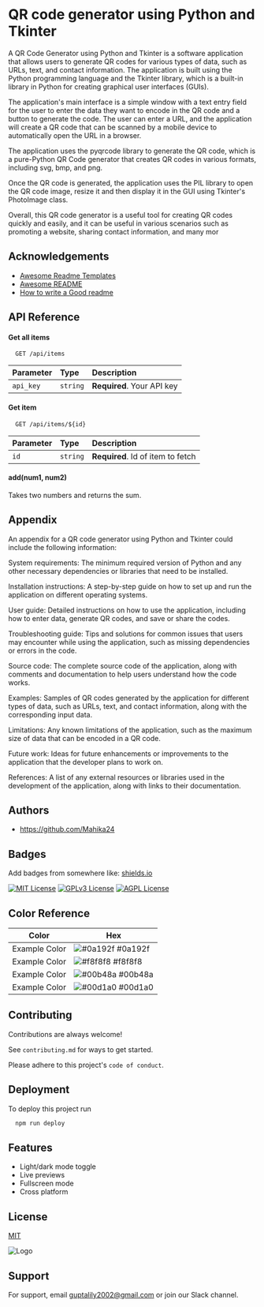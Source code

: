 

# QR code generator using Python and Tkinter


A QR Code Generator using Python and Tkinter is a software application that allows users to generate QR codes for various types of data, such as URLs, text, and contact information. The application is built using the Python programming language and the Tkinter library, which is a built-in library in Python for creating graphical user interfaces (GUIs).

The application's main interface is a simple window with a text entry field for the user to enter the data they want to encode in the QR code and a button to generate the code. The user can enter a URL, and the application will create a QR code that can be scanned by a mobile device to automatically open the URL in a browser.

The application uses the pyqrcode library to generate the QR code, which is a pure-Python QR Code generator that creates QR codes in various formats, including svg, bmp, and png.

Once the QR code is generated, the application uses the PIL library to open the QR code image, resize it and then display it in the GUI using Tkinter's PhotoImage class.

Overall, this QR code generator is a useful tool for creating QR codes quickly and easily, and it can be useful in various scenarios such as promoting a website, sharing contact information, and many mor

## Acknowledgements

 - [Awesome Readme Templates](https://awesomeopensource.com/project/elangosundar/awesome-README-templates)
 - [Awesome README](https://github.com/matiassingers/awesome-readme)
 - [How to write a Good readme](https://bulldogjob.com/news/449-how-to-write-a-good-readme-for-your-github-project)


## API Reference

#### Get all items

```http
  GET /api/items
```

| Parameter | Type     | Description                |
| :-------- | :------- | :------------------------- |
| `api_key` | `string` | **Required**. Your API key |

#### Get item

```http
  GET /api/items/${id}
```

| Parameter | Type     | Description                       |
| :-------- | :------- | :-------------------------------- |
| `id`      | `string` | **Required**. Id of item to fetch |

#### add(num1, num2)

Takes two numbers and returns the sum.


## Appendix

An appendix for a QR code generator using Python and Tkinter could include the following information:

System requirements: The minimum required version of Python and any other necessary dependencies or libraries that need to be installed.

Installation instructions: A step-by-step guide on how to set up and run the application on different operating systems.

User guide: Detailed instructions on how to use the application, including how to enter data, generate QR codes, and save or share the codes.

Troubleshooting guide: Tips and solutions for common issues that users may encounter while using the application, such as missing dependencies or errors in the code.

Source code: The complete source code of the application, along with comments and documentation to help users understand how the code works.

Examples: Samples of QR codes generated by the application for different types of data, such as URLs, text, and contact information, along with the corresponding input data.

Limitations: Any known limitations of the application, such as the maximum size of data that can be encoded in a QR code.

Future work: Ideas for future enhancements or improvements to the application that the developer plans to work on.

References: A list of any external resources or libraries used in the development of the application, along with links to their documentation.






## Authors

- https://github.com/Mahika24


## Badges

Add badges from somewhere like: [shields.io](https://shields.io/)

[![MIT License](https://img.shields.io/badge/License-MIT-green.svg)](https://choosealicense.com/licenses/mit/)
[![GPLv3 License](https://img.shields.io/badge/License-GPL%20v3-yellow.svg)](https://opensource.org/licenses/)
[![AGPL License](https://img.shields.io/badge/license-AGPL-blue.svg)](http://www.gnu.org/licenses/agpl-3.0)

## Color Reference

| Color             | Hex                                                                |
| ----------------- | ------------------------------------------------------------------ |
| Example Color | ![#0a192f](https://via.placeholder.com/10/0a192f?text=+) #0a192f |
| Example Color | ![#f8f8f8](https://via.placeholder.com/10/f8f8f8?text=+) #f8f8f8 |
| Example Color | ![#00b48a](https://via.placeholder.com/10/00b48a?text=+) #00b48a |
| Example Color | ![#00d1a0](https://via.placeholder.com/10/00b48a?text=+) #00d1a0 |


## Contributing

Contributions are always welcome!

See `contributing.md` for ways to get started.

Please adhere to this project's `code of conduct`.


## Deployment

To deploy this project run

```bash
  npm run deploy
```







## Features

- Light/dark mode toggle
- Live previews
- Fullscreen mode
- Cross platform

 

## License

[MIT](https://choosealicense.com/licenses/mit/)





![Logo](https://dev-to-uploads.s3.amazonaws.com/uploads/articles/th5xamgrr6se0x5ro4g6.png)







## Support

For support, email guptalily2002@gmail.com or join our Slack channel.

